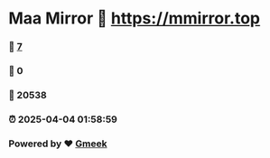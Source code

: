 # Maa Mirror :link: https://mmirror.top 
### :page_facing_up: [7](https://mmirror.top/tag.html) 
### :speech_balloon: 0 
### :hibiscus: 20538 
### :alarm_clock: 2025-04-04 01:58:59 
### Powered by :heart: [Gmeek](https://github.com/Meekdai/Gmeek)
